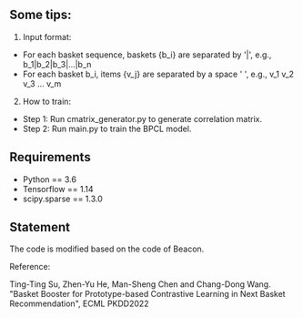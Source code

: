 
## Some tips:

1. Input format:

 - For each basket sequence, baskets {b_i} are separated by '|', e.g., b_1|b_2|b_3|...|b_n
 - For each basket b_i, items {v_j} are separated by a space ' ', e.g., v_1 v_2 v_3 ... v_m

2. How to train:
 - Step 1: Run cmatrix_generator.py to generate correlation matrix. 
 - Step 2: Run main.py to train the BPCL model.


## Requirements

- Python == 3.6
- Tensorflow == 1.14
- scipy.sparse == 1.3.0


## Statement 
The code is modified based on the code of Beacon.

Reference:

Ting-Ting Su, Zhen-Yu He, Man-Sheng Chen and Chang-Dong Wang. "Basket Booster for Prototype-based Contrastive Learning in Next Basket Recommendation", ECML PKDD2022
